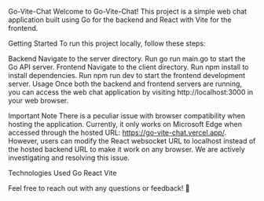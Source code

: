 
Go-Vite-Chat
Welcome to Go-Vite-Chat! This project is a simple web chat application built using Go for the backend and React with Vite for the frontend.

Getting Started
To run this project locally, follow these steps:

Backend
Navigate to the server directory.
Run go run main.go to start the Go API server.
Frontend
Navigate to the client directory.
Run npm install to install dependencies.
Run npm run dev to start the frontend development server.
Usage
Once both the backend and frontend servers are running, you can access the web chat application by visiting http://localhost:3000 in your web browser.

Important Note
There is a peculiar issue with browser compatibility when hosting the application. Currently, it only works on Microsoft Edge when accessed through the hosted URL: https://go-vite-chat.vercel.app/. However, users can modify the React websocket URL to localhost instead of the hosted backend URL to make it work on any browser. We are actively investigating and resolving this issue.

Technologies Used
Go
React
Vite

Feel free to reach out with any questions or feedback! 🚀
